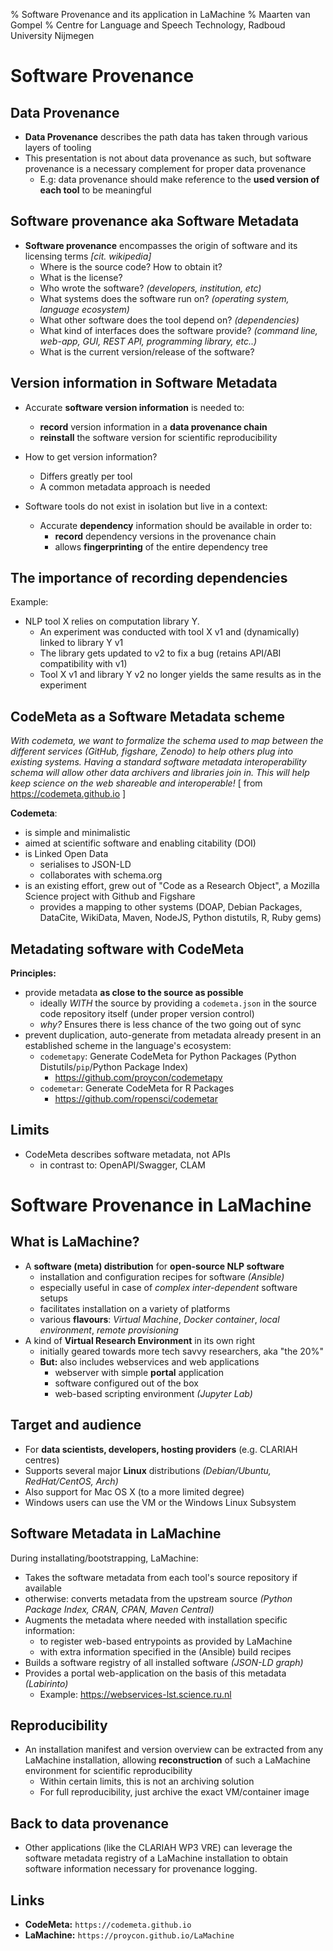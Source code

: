 % Software Provenance and its application in LaMachine
% Maarten van Gompel
% Centre for Language and Speech Technology, Radboud University Nijmegen

# Software Provenance

## Data Provenance

- **Data Provenance** describes the path data has taken through various layers of tooling
- This presentation is not about data provenance as such, but software provenance is a necessary complement for proper data provenance
    - E.g: data provenance should make reference to the **used version of each tool** to be meaningful

## Software provenance aka Software Metadata

- **Software provenance** encompasses the origin of software and its licensing terms *[cit. wikipedia]*
    - Where is the source code? How to obtain it?
    - What is the license?
    - Who wrote the software? *(developers, institution, etc)*
    - What systems does the software run on? *(operating system, language ecosystem)*
    - What other software does the tool depend on? *(dependencies)*
    - What kind of interfaces does the software provide? *(command line, web-app, GUI, REST API, programming library, etc..)*
    - What is the current version/release of the software?

## Version information in Software Metadata

- Accurate **software version information** is needed to:
    - **record** version information in a **data provenance chain**
    - **reinstall** the software version for scientific reproducibility

- How to get version information?
    - Differs greatly per tool
    - A common metadata approach is needed

- Software tools do not exist in isolation but live in a context:
    - Accurate **dependency** information should be available in order to:
        - **record** dependency versions in the provenance chain
        - allows **fingerprinting** of the entire dependency tree

## The importance of recording dependencies

Example:

- NLP tool X relies on computation library Y.
    - An experiment was conducted with tool X v1 and (dynamically) linked to library Y v1
    - The library gets updated to v2 to fix a bug (retains API/ABI compatibility with v1)
    - Tool X v1 and library Y v2 no longer yields the same results as in the experiment

## CodeMeta as a Software Metadata scheme


*With codemeta, we want to formalize the schema used to map between the different services (GitHub, figshare, Zenodo) to
help others plug into existing systems. Having a standard software metadata interoperability schema will allow other
data archivers and libraries join in. This will help keep science on the web shareable and interoperable!*
[ from https://codemeta.github.io ]

**Codemeta**:

- is simple and minimalistic
- aimed at scientific software and enabling citability (DOI)
- is Linked Open Data
    - serialises to JSON-LD
    - collaborates with schema.org
- is an existing effort, grew out of "Code as a Research Object", a Mozilla Science project with Github and Figshare
    - provides a mapping to other systems (DOAP, Debian Packages, DataCite, WikiData, Maven, NodeJS, Python distutils, R, Ruby gems)

## Metadating software with CodeMeta

**Principles:**

- provide metadata **as close to the source as possible**
    - ideally *WITH* the source by providing a ``codemeta.json`` in the source code repository itself (under proper version control)
    - *why?* Ensures there is less chance of the two going out of sync
- prevent duplication, auto-generate from metadata already present in an established scheme in the language's ecosystem:
    - ``codemetapy``: Generate CodeMeta for Python Packages (Python Distutils/``pip``/Python Package Index)
        - https://github.com/proycon/codemetapy
    - ``codemetar``: Generate CodeMeta for R Packages
        - https://github.com/ropensci/codemetar

## Limits

- CodeMeta describes software metadata, not APIs
    - in contrast to: OpenAPI/Swagger, CLAM

# Software Provenance in LaMachine

## What is LaMachine?

- A **software (meta) distribution** for **open-source NLP software**
   - installation and configuration recipes for software *(Ansible)*
   - especially useful in case of *complex inter-dependent* software setups
   - facilitates installation on a variety of platforms
   - various **flavours**: *Virtual Machine*, *Docker container*, *local environment*, *remote provisioning*
- A kind of **Virtual Research Environment** in its own right
   - initially geared towards more tech savvy researchers, aka "the 20%"
   - **But:** also includes webservices and web applications
       - webserver with simple **portal** application
       - software configured out of the box
       - web-based scripting environment *(Jupyter Lab)*

## Target and audience

- For **data scientists, developers, hosting providers** (e.g. CLARIAH centres)
- Supports several major **Linux** distributions *(Debian/Ubuntu, RedHat/CentOS, Arch)*
- Also support for Mac OS X (to a more limited degree)
- Windows users can use the VM or the Windows Linux Subsystem

## Software Metadata in LaMachine

During installating/bootstrapping, LaMachine:

- Takes the software metadata from each tool's source repository if available
- otherwise: converts metadata from the upstream source *(Python Package Index, CRAN, CPAN, Maven Central)*
- Augments the metadata where needed with installation specific information:
    - to register web-based entrypoints as provided by LaMachine
    - with extra information specified in the (Ansible) build recipes
- Builds a software registry of all installed software *(JSON-LD graph)*
- Provides a portal web-application on the basis of this metadata *(Labirinto)*
    - Example: https://webservices-lst.science.ru.nl

## Reproducibility

- An installation manifest and version overview can be extracted from any LaMachine installation,
  allowing **reconstruction** of such a LaMachine environment for scientific reproducibility
    - Within certain limits, this is not an archiving solution
    - For full reproducibility, just archive the exact VM/container image

## Back to data provenance

- Other applications (like the CLARIAH WP3 VRE) can leverage the software metadata registry of
  a LaMachine installation to obtain software information necessary for provenance logging.

## Links

- **CodeMeta:** ``https://codemeta.github.io``
- **LaMachine:** ``https://proycon.github.io/LaMachine``





